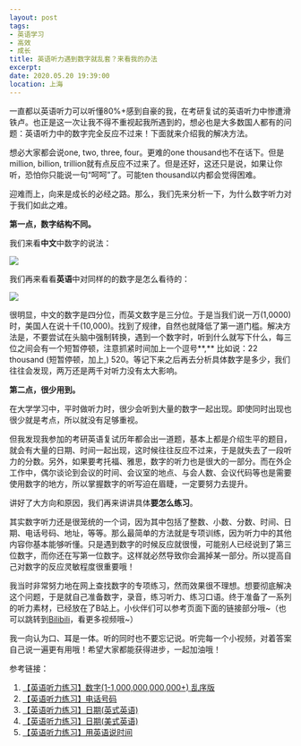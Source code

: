 ```yaml
---
layout: post
tags: 
- 英语学习
- 高效
- 成长
title: 英语听力遇到数字就乱套？来看我的办法
excerpt: 
date: 2020.05.20 19:39:00
location: 上海
---
```


一直都以英语听力可以听懂80%+感到自豪的我，在考研复试的英语听力中惨遭滑铁卢。也正是这一次让我不得不重视起我所遇到的，想必也是大多数国人都有的问题：英语听力中的数字完全反应不过来！下面就来介绍我的解决方法。

想必大家都会说one, two, three, four。更难的one thousand也不在话下。但是million, billion, trillion就有点反应不过来了。但是还好，这还只是说，如果让你听，恐怕你只能说一句“呵呵”了。可能ten thousand以内都会觉得困难。

迎难而上，向来是成长的必经之路。那么，我们先来分析一下，为什么数字听力对于我们如此之难。

**第一点，数字结构不同。**

我们来看**中文**中数字的说法：
<div class="zoom-pic-full">
	<a href="{{ site.url }}/{{ site.baseurl }}/imgs/posts/2020-05-20-How-to-train-Our-Brain-to-Get-Familiar-With-Numbers-1.png" data-detail="" data-source="{{ site.url }}/{{ site.baseurl }}/imgs/posts/2020-05-20-How-to-train-Our-Brain-to-Get-Familiar-With-Numbers-1.png" title="中文中数字的说法" style="width:251px; height:120px;">
		<img src="{{ site.url }}/{{ site.baseurl }}/imgs/posts/2020-05-20-How-to-train-Our-Brain-to-Get-Familiar-With-Numbers-1.png">
	</a>
</div>

我们再来看看**英语**中对同样的的数字是怎么看待的：
<div class="zoom-pic-full">
	<a href="{{ site.url }}/{{ site.baseurl }}/imgs/posts/2020-05-20-How-to-train-Our-Brain-to-Get-Familiar-With-Numbers-2.png" data-detail="" data-source="{{ site.url }}/{{ site.baseurl }}/imgs/posts/2020-05-20-How-to-train-Our-Brain-to-Get-Familiar-With-Numbers-2.png" title="英文中数字的说法" style="width:251px; height:120px;">
		<img src="{{ site.url }}/{{ site.baseurl }}/imgs/posts/2020-05-20-How-to-train-Our-Brain-to-Get-Familiar-With-Numbers-2.png">
	</a>
</div>

很明显，中文的数字是四分位，而英文数字是三分位。于是当我们说一万(1,0000)时，美国人在说十千(10,000)。找到了规律，自然也就降低了第一道门槛。解决方法是，不要尝试在头脑中强制转换，遇到一个数字时，听到什么就写下什么，每三位之间会有一个短暂停顿，注意抓紧时间加上一个逗号**,** 比如说：22 thousand (短暂停顿，加上,) 520。等记下来之后再去分析具体数字是多少，我们往往会发现，两万还是两千对听力没有太大影响。

**第二点，很少用到。**

在大学学习中，平时做听力时，很少会听到大量的数字一起出现。即使同时出现也很少就是考点，所以就没有足够重视。

但我发现我参加的考研英语复试历年都会出一道题，基本上都是介绍生平的题目，就会有大量的日期、时间一起出现，这时候往往反应不过来，于是就失去了一段听力的分数。另外，如果要考托福、雅思，数字的听力也是很大的一部分。而在外企工作中，偶尔谈论到会议的时间、会议室的地点、与会人数、会议代码等也是需要使用数字的地方，所以掌握数字的听写迫在眉睫，一定要努力去提升。

讲好了大方向和原因，我们再来讲讲具体**要怎么练习**。

其实数字听力还是很笼统的一个词，因为其中包括了整数、小数、分数、时间、日期、电话号码、地址，等等。那么最简单的方法就是专项训练，因为听力中的其他内容你基本能够听懂。只是遇到数字的时候反应就很慢，可能别人已经说到了第三位数字，而你还在写第一位数字。这样就必然导致你会漏掉某一部分。所以提高自己对数字的反应灵敏程度很重要哦！

我当时非常努力地在网上查找数字的专项练习，然而效果很不理想。想要彻底解决这个问题，于是就自己准备数字，录音，练习听力、练习口语。终于准备了一系列的听力素材，已经放在了B站上。小伙伴们可以参考页面下面的链接部分哦~（也可以跳转到<a href="https://space.bilibili.com/329955183" target="_blank">Bilibili</a>，看更多视频哦~）

我一向认为口、耳是一体。听的同时也不要忘记说。听完每一个小视频，对着答案自己说一遍更有用哦！希望大家都能获得进步，一起加油哦！


参考链接：
1. <a href="https://www.bilibili.com/video/BV1W7411V7fe/" target="_blank">【英语听力练习】数字(1-1,000,000,000,000+) 乱序版</a>
2. <a href="https://www.bilibili.com/video/BV1Hi4y1b7oX/" target="_blank">【英语听力练习】电话号码</a>
3. <a href="https://www.bilibili.com/video/BV1K7411f7Bi/" target="_blank">【英语听力练习】日期(英式英语)</a>
4. <a href="https://www.bilibili.com/video/BV1EE411G788/" target="_blank">【英语听力练习】日期(美式英语)</a>
5. <a href="https://www.bilibili.com/video/BV1PE411E74x/" target="_blank">【英语听力练习】用英语说时间</a>